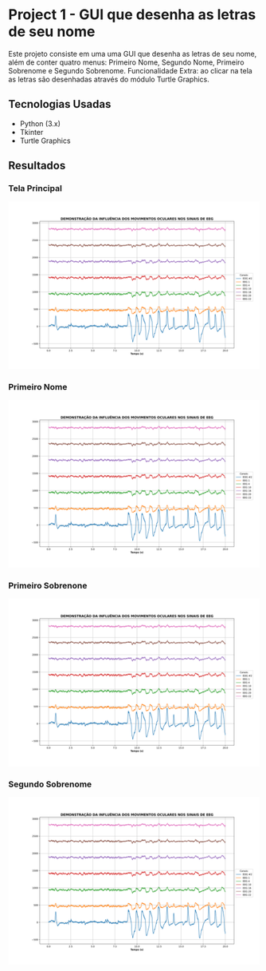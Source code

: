 # Project 1 - GUI que desenha as letras de seu nome

Este projeto consiste em uma uma GUI que desenha as letras de seu nome, além de conter quatro menus: Primeiro Nome, Segundo Nome, Primeiro Sobrenome e Segundo Sobrenome. Funcionalidade Extra: ao clicar na tela as letras são desenhadas através do módulo Turtle Graphics. 

## Tecnologias Usadas

- Python (3.x)
- Tkinter
- Turtle Graphics

## Resultados
### Tela Principal
<p align="center">
  <img src="https://github.com/danilosl/Learning-PDS/raw/main/img/sinais_brutos.svg"/>
</p>

### Primeiro Nome
<p align="center">
  <img src="https://github.com/danilosl/Learning-PDS/raw/main/img/sinais_brutos.svg"/>
</p>

### Primeiro Sobrenone
<p align="center">
  <img src="https://github.com/danilosl/Learning-PDS/raw/main/img/sinais_brutos.svg"/>
</p>

### Segundo Sobrenome
<p align="center">
  <img src="https://github.com/danilosl/Learning-PDS/raw/main/img/sinais_brutos.svg"/>
</p>

